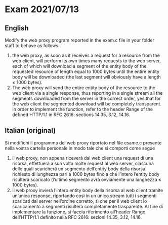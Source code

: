 # Exam 2021/07/13
## English
Modify the web proxy program reported in the exam.c file in your folder
staff to behave as follows
1) the web proxy, as soon as it receives a request for a resource from the web client, will perform its own
times many requests to the web server, each of which will download a segment of the entity
body of the requested resource of length equal to 1000 bytes until the entire entity body
will be downloaded (the last segment will obviously have a length ≤ 1000 bytes).
2) The web proxy will send the entire entity body of the resource to the web client via a single response,
thus reporting in a single stream all the segments downloaded from the server in the correct order, yes
that for the web client the segmented download will be completely transparent.
In order to implement the function, refer to the header Range of the defined HTTP/1.1
in RFC 2616: sections 14.35, 3.12, 14.16.

## Italian (original)
Si modifichi il programma del web proxy riportato nel file esame.c presente nella vostra cartella
personale in modo tale che si comporti come segue
1) il web proxy, non appena riceverà dal web client una request di una risorsa, effettuerà a sua
volta molte request al web server, ciascuna delle quali scaricherà un segmento dell’entity
body della risorsa richiesto di lunghezza pari a 1000 bytes fino a che l’intero l’entity body
risulterà scaricato (l’ultimo segmento avrà ovviamente una lunghezza ≤ 1000 bytes).
2) Il web proxy invierà l’intero entity body della risorsa al web client tramite un’unica response,
riportando così in un unico stream tutti i segmenti scaricati dal server nell’ordine corretto, sì
che per il web client lo scaricamento a segmenti risulterà completamente trasparente.
Al fine di implementare la funzione, si faccia riferimento all’header Range dell’HTTP/1.1 definito
nella RFC 2616: sezioni 14.35, 3.12, 14.16.
